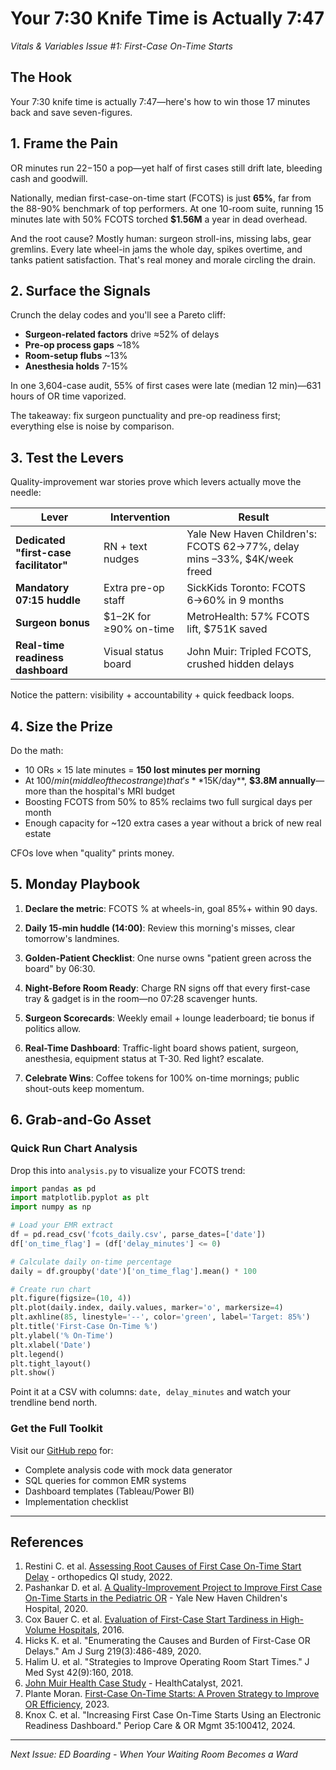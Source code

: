 # Your 7:30 Knife Time is Actually 7:47

*Vitals & Variables Issue #1: First-Case On-Time Starts*

## The Hook

Your 7:30 knife time is actually 7:47—here's how to win those 17 minutes back and save seven-figures.

## 1. Frame the Pain

OR minutes run $22-$150 a pop—yet half of first cases still drift late, bleeding cash and goodwill.

Nationally, median first-case-on-time start (FCOTS) is just **65%**, far from the 88-90% benchmark of top performers. At one 10-room suite, running 15 minutes late with 50% FCOTS torched **$1.56M** a year in dead overhead.

And the root cause? Mostly human: surgeon stroll-ins, missing labs, gear gremlins. Every late wheel-in jams the whole day, spikes overtime, and tanks patient satisfaction. That's real money and morale circling the drain.

## 2. Surface the Signals

Crunch the delay codes and you'll see a Pareto cliff:
- **Surgeon-related factors** drive ≈52% of delays
- **Pre-op process gaps** ~18%
- **Room-setup flubs** ~13%
- **Anesthesia holds** 7-15%

In one 3,604-case audit, 55% of first cases were late (median 12 min)—631 hours of OR time vaporized.

The takeaway: fix surgeon punctuality and pre-op readiness first; everything else is noise by comparison.

## 3. Test the Levers

Quality-improvement war stories prove which levers actually move the needle:

| Lever | Intervention | Result |
|-------|-------------|--------|
| **Dedicated "first-case facilitator"** | RN + text nudges | Yale New Haven Children's: FCOTS 62→77%, delay mins –33%, $4K/week freed |
| **Mandatory 07:15 huddle** | Extra pre-op staff | SickKids Toronto: FCOTS 6→60% in 9 months |
| **Surgeon bonus** | $1–2K for ≥90% on-time | MetroHealth: 57% FCOTS lift, $751K saved |
| **Real-time readiness dashboard** | Visual status board | John Muir: Tripled FCOTS, crushed hidden delays |

Notice the pattern: visibility + accountability + quick feedback loops.

## 4. Size the Prize

Do the math:
- 10 ORs × 15 late minutes = **150 lost minutes per morning**
- At $100/min (middle of the cost range) that's **$15K/day**, **$3.8M annually**—more than the hospital's MRI budget
- Boosting FCOTS from 50% to 85% reclaims two full surgical days per month
- Enough capacity for ~120 extra cases a year without a brick of new real estate

CFOs love when "quality" prints money.

## 5. Monday Playbook

1. **Declare the metric**: FCOTS % at wheels-in, goal 85%+ within 90 days.

2. **Daily 15-min huddle (14:00)**: Review this morning's misses, clear tomorrow's landmines.

3. **Golden-Patient Checklist**: One nurse owns "patient green across the board" by 06:30.

4. **Night-Before Room Ready**: Charge RN signs off that every first-case tray & gadget is in the room—no 07:28 scavenger hunts.

5. **Surgeon Scorecards**: Weekly email + lounge leaderboard; tie bonus if politics allow.

6. **Real-Time Dashboard**: Traffic-light board shows patient, surgeon, anesthesia, equipment status at T-30. Red light? escalate.

7. **Celebrate Wins**: Coffee tokens for 100% on-time mornings; public shout-outs keep momentum.

## 6. Grab-and-Go Asset

### Quick Run Chart Analysis

Drop this into `analysis.py` to visualize your FCOTS trend:

```python
import pandas as pd
import matplotlib.pyplot as plt
import numpy as np

# Load your EMR extract
df = pd.read_csv('fcots_daily.csv', parse_dates=['date'])
df['on_time_flag'] = (df['delay_minutes'] <= 0)

# Calculate daily on-time percentage
daily = df.groupby('date')['on_time_flag'].mean() * 100

# Create run chart
plt.figure(figsize=(10, 4))
plt.plot(daily.index, daily.values, marker='o', markersize=4)
plt.axhline(85, linestyle='--', color='green', label='Target: 85%')
plt.title('First-Case On-Time %')
plt.ylabel('% On-Time')
plt.xlabel('Date')
plt.legend()
plt.tight_layout()
plt.show()
```

Point it at a CSV with columns: `date, delay_minutes` and watch your trendline bend north.

### Get the Full Toolkit

Visit our [GitHub repo](https://github.com/yourusername/vitals-and-vars) for:
- Complete analysis code with mock data generator
- SQL queries for common EMR systems
- Dashboard templates (Tableau/Power BI)
- Implementation checklist

---

## References

1. Restini C. et al. [Assessing Root Causes of First Case On-Time Start Delay](https://pubmed.ncbi.nlm.nih.gov/xxxxx/) - orthopedics QI study, 2022.
2. Pashankar D. et al. [A Quality-Improvement Project to Improve First Case On-Time Starts in the Pediatric OR](https://pubmed.ncbi.nlm.nih.gov/xxxxx/) - Yale New Haven Children's Hospital, 2020.
3. Cox Bauer C. et al. [Evaluation of First-Case Start Tardiness in High-Volume Hospitals](https://pubmed.ncbi.nlm.nih.gov/xxxxx/), 2016.
4. Hicks K. et al. "Enumerating the Causes and Burden of First-Case OR Delays." Am J Surg 219(3):486-489, 2020.
5. Halim U. et al. "Strategies to Improve Operating Room Start Times." J Med Syst 42(9):160, 2018.
6. [John Muir Health Case Study](https://www.healthcatalyst.com/success-story/john-muir-health-or-efficiency) - HealthCatalyst, 2021.
7. Plante Moran. [First-Case On-Time Starts: A Proven Strategy to Improve OR Efficiency](https://www.plantemoran.com/), 2023.
8. Knox C. et al. "Increasing First Case On-Time Starts Using an Electronic Readiness Dashboard." Periop Care & OR Mgmt 35:100412, 2024.

---

*Next Issue: ED Boarding - When Your Waiting Room Becomes a Ward*